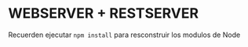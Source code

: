 # WEBSERVER + RESTSERVER

Recuerden ejecutar ```npm install``` para resconstruir los modulos de Node